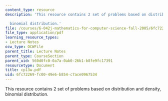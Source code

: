 ```yaml
---
content_type: resource
description: 'This resource contains 2 set of problems based on distribution and density,

  binomial distribution.'
file: /courses/6-042j-mathematics-for-computer-science-fall-2005/6fc72269fc0049e6b854c7ace0967534_cp13w.pdf
file_type: application/pdf
learning_resource_types:
- Lecture Notes
ocw_type: OCWFile
parent_title: Lecture Notes
parent_type: CourseSection
parent_uid: 560d0fc0-0a7a-0ab0-26b1-b8fe9fc17391
resourcetype: Document
title: cp13w.pdf
uid: 6fc72269-fc00-49e6-b854-c7ace0967534
---
```

This resource contains 2 set of problems based on distribution and density,
binomial distribution.


